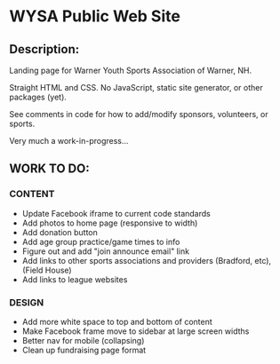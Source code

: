 # WYSA Public Web Site

## Description:

Landing page for Warner Youth Sports Association of Warner, NH.

Straight HTML and CSS. No JavaScript, static site generator, or other packages (yet).

See comments in code for how to add/modify sponsors, volunteers, or sports.

Very much a work-in-progress...


## WORK TO DO:

### CONTENT
 
- Update Facebook iframe to current code standards
- Add photos to home page (responsive to width)
- Add donation button
- Add age group practice/game times to info
- Figure out and add "join announce email" link
- Add links to other sports associations and providers (Bradford, etc), (Field House)
- Add links to league websites

### DESIGN

- Add more white space to top and bottom of content
- Make Facebook frame move to sidebar at large screen widths
- Better nav for mobile (collapsing)
- Clean up fundraising page format




